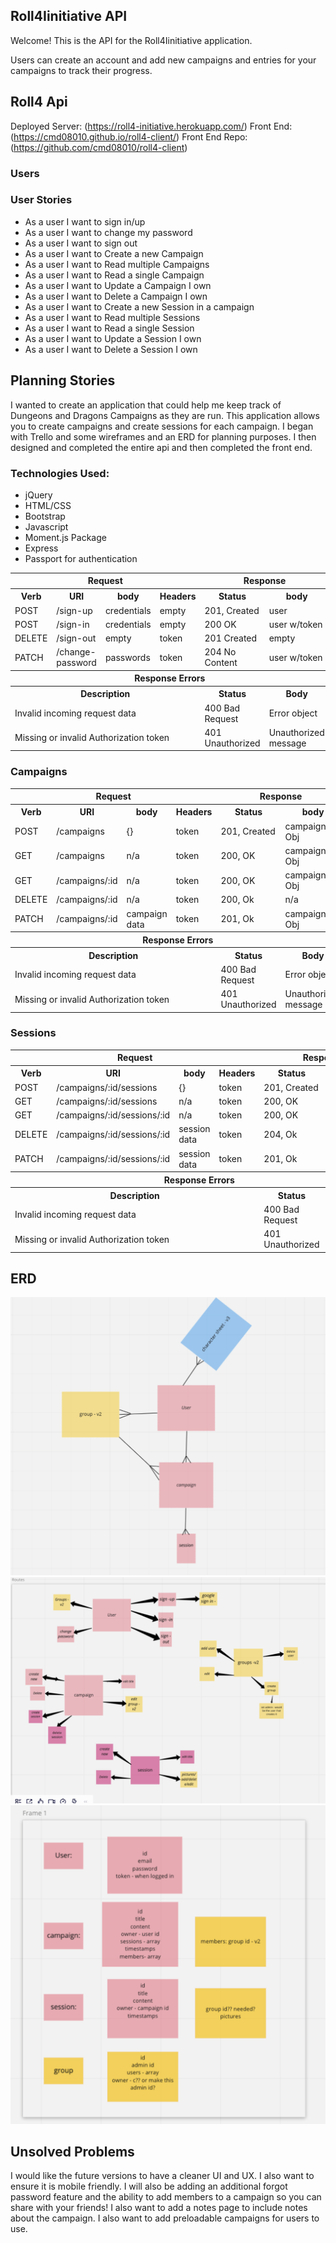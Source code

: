## Roll4Iinitiative API

Welcome! This is the API for the Roll4Iinitiative application.

Users can create an account and add new campaigns and entries for your campaigns to track their progress.

## Roll4 Api
Deployed Server: (https://roll4-initiative.herokuapp.com/)
Front End: (https://cmd08010.github.io/roll4-client/)
Front End Repo: (https://github.com/cmd08010/roll4-client)
### Users


### User Stories

- As a user I want to sign in/up
- As a user I want to change my password
- As a user I want to sign out
- As a user I want to Create a new Campaign
- As a user I want to Read multiple Campaigns
- As a user I want to Read a single Campaign
- As a user I want to Update a Campaign I own
- As a user I want to Delete a Campaign I own
- As a user I want to Create a new Session in a campaign
- As a user I want to Read multiple Sessions
- As a user I want to Read a single Session
- As a user I want to Update a Session I own
- As a user I want to Delete a Session I own

## Planning Stories

I wanted to create an application that could help me keep track of Dungeons and Dragons Campaigns as they are run. This application allows you to create campaigns and create sessions for each campaign. I began with Trello and some wireframes and an ERD for planning purposes. I then designed and completed the entire api and then completed the front end.

### Technologies Used:

* jQuery
* HTML/CSS
* Bootstrap
* Javascript
* Moment.js Package
* Express
* Passport for authentication

<table>
<tr>
  <th colspan="4">Request</th>
  <th colspan="2">Response</th>
</tr>
<tr>
  <th>Verb</th>
  <th>URI</th>
  <th>body</th>
  <th>Headers</th>
  <th>Status</th>
  <th>body</th>
</tr>
<tr>
<td>POST</td>
<td>/sign-up</td>
<td>credentials</td>
<td>empty</td>
<td>201, Created</td>
<td>user</td>
</tr>
<tr>
<td>POST</td>
<td>/sign-in</td>
<td>credentials</td>
<td>empty</td>
<td>200 OK</td>
<td>user w/token</td>
</tr>
<tr>
<td>DELETE</td>
<td>/sign-out</td>
<td>empty</td>
<td>token</td>
<td>201 Created</td>
<td>empty</td>
</tr>
<tr>
<td>PATCH</td>
<td>/change-password</td>
<td>passwords</td>
<td>token</td>
<td>204 No Content</td>
<td>user w/token</td>
</tr>
<tr>
  <th colspan="6">Response Errors</th>
</tr>
<tr>
  <th colspan="4">Description</th>
  <th colspan="1">Status</th>
  <th colspan="1">Body</th>
</tr>
<tr>
  <td colspan="4">Invalid incoming request data</td>
  <td>400 Bad Request</td>
  <td>Error object</td>
</tr>
<tr>
  <td colspan="4">Missing or invalid Authorization token</td>
  <td>401 Unauthorized</td>
  <td>Unauthorized message</td>
</tr>
</table>


### Campaigns
<table>
<tr>
  <th colspan="4">Request</th>
  <th colspan="2">Response</th>
</tr>
<tr>
  <th>Verb</th>
  <th>URI</th>
  <th>body</th>
  <th>Headers</th>
  <th>Status</th>
  <th>body</th>
</tr>
<tr>
<td>POST</td>
<td> /campaigns</td>
<td>{}</td>
<td>token</td>
<td>201, Created</td>
<td>campaign Obj</td>
</tr>
<tr>
<td>GET</td>
<td>/campaigns</td>
<td>n/a</td>
<td>token</td>
<td>200, OK</td>
<td>campaigns Obj</td>
</tr>
<td>GET</td>
<td>/campaigns/:id</td>
<td>n/a</td>
<td>token</td>
<td>200, OK</td>
<td>campaign Obj</td>
</tr>
<tr>
<td>DELETE</td>
<td>/campaigns/:id</td>
<td> n/a </td>
<td>token</td>
<td>200, Ok</td>
<td>n/a</td>
</tr>
</tr>
<tr>
<td>PATCH</td>
<td>/campaigns/:id</td>
<td>campaign data</td>
<td>token</td>
<td>201, Ok</td>
<td>campaign Obj</td>
</tr>
<tr>
  <th colspan="6">Response Errors</th>
</tr>
<tr>
  <th colspan="4">Description</th>
  <th colspan="1">Status</th>
  <th colspan="1">Body</th>
</tr>
<tr>
  <td colspan="4">Invalid incoming request data</td>
  <td>400 Bad Request</td>
  <td>Error object</td>
</tr>
<tr>
  <td colspan="4">Missing or invalid Authorization token</td>
  <td>401 Unauthorized</td>
  <td>Unauthorized message</td>
</tr>
</table>

### Sessions
<table>
<tr>
  <th colspan="4">Request</th>
  <th colspan="2">Response</th>
</tr>
<tr>
  <th>Verb</th>
  <th>URI</th>
  <th>body</th>
  <th>Headers</th>
  <th>Status</th>
  <th>body</th>
</tr>
<tr>
<td>POST</td>
<td> /campaigns/:id/sessions</td>
<td>{}</td>
<td>token</td>
<td>201, Created</td>
<td>session Obj</td>
</tr>
<tr>
<td>GET</td>
<td>/campaigns/:id/sessions</td>
<td>n/a</td>
<td>token</td>
<td>200, OK</td>
<td>sessions Obj</td>
</tr>
<td>GET</td>
<td>/campaigns/:id/sessions/:id</td>
<td>n/a</td>
<td>token</td>
<td>200, OK</td>
<td>session Obj</td>
</tr>
<tr>
<td>DELETE</td>
<td>/campaigns/:id/sessions/:id</td>
<td>session data</td>
<td>token</td>
<td>204, Ok</td>
<td> n/a </td>
</tr>
</tr>
<tr>
<td>PATCH</td>
<td>/campaigns/:id/sessions/:id</td>
<td>session data</td>
<td>token</td>
<td>201, Ok</td>
<td>session Obj</td>
</tr>
<tr>
  <th colspan="6">Response Errors</th>
</tr>
<tr>
  <th colspan="4">Description</th>
  <th colspan="1">Status</th>
  <th colspan="1">Body</th>
</tr>
<tr>
  <td colspan="4">Invalid incoming request data</td>
  <td>400 Bad Request</td>
  <td>Error object</td>
</tr>
<tr>
  <td colspan="4">Missing or invalid Authorization token</td>
  <td>401 Unauthorized</td>
  <td>Unauthorized message</td>
</tr>
</table>

## ERD

![ERD](/images/erd.png)
![ERD](/images/erd_routes.png)
![ERD](/images/erd_documents.png)

## Unsolved Problems

I would like the future versions to have a cleaner UI and UX. I also want to ensure it is mobile friendly. I will also be adding an additional forgot password feature and the ability to add members to a campaign so you can share with your friends! I also want to add a notes page to include notes about the campaign. I also want to add preloadable campaigns for users to use.
